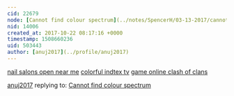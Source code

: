 ```yaml
---
cid: 22679
node: [Cannot find colour spectrum](../notes/SpencerH/03-13-2017/cannot-find-colour-spectrum)
nid: 14006
created_at: 2017-10-22 08:17:16 +0000
timestamp: 1508660236
uid: 503443
author: [anuj2017](../profile/anuj2017)
---
```


<a href="http://nailsalonsnearmenow.com/">nail salons open near me</a>
<a href="http://evioconcepts.com/youtube-downloader-converter-to-mp3-mp4-avi/">colorful indtex tv</a>
<a href="http://clashofclansapk.org/">game online clash of clans</a>

[anuj2017](../profile/anuj2017) replying to: [Cannot find colour spectrum](../notes/SpencerH/03-13-2017/cannot-find-colour-spectrum)

